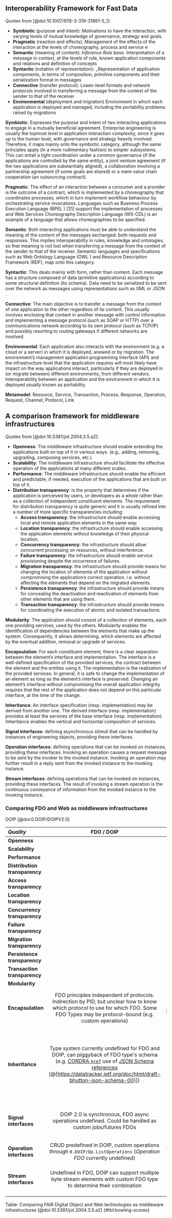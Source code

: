 <!--

TODO: Remove quotes from cited articles

-->

## Interoperability Framework for Fast Data 

Quotes from [@doi:10.1007/978-3-319-31861-5_1]:

* **Symbiotic** (purpose and intent):  Motivations to have the interaction, with varying levels of mutual knowledge of governance, strategy and goals.    
* **Pragmatic** (reaction and effects): Management of the effects of the interaction at the levels of choreography, process and service e 
* **Semantic** (meaning of content): _Inference Rule base_. Interpretation of a message in context, at the levels of rule, known application components and relations and definition of concepts 
* **Syntactic** (notation of representation): _Representation of application components, in terms of composition, primitive components and their serialization format in messages 
* **Connective** (transfer protocol): Lower-level formats and network protocols involved in transferring a message from the context of the sender to that of the receiver 
* **Environmental** (deployment and migration) Environment in which each application is deployed and managed, including the portability problems raised by migrations 

**Symbiotic**: Expresses the purpose and intent of two interacting applications to engage in a mutually beneficial agreement. Enterprise engineering is usually the topmost level in application interaction complexity, since it goes up to the human level, with governance and strategy heavily involved. Therefore, it maps mainly onto the symbiotic category, although the same principles apply (in a more rudimentary fashion) to simpler subsystems. This can entail a tight coordination under a common governance (if the applications are controlled by the same entity), a joint venture agreement (if the two applications are substantially aligned), a collaboration involving a partnership agreement (if some goals are shared) or a mere value chain cooperation (an outsourcing contract).

**Pragmatic**: The effect of an interaction between a consumer and a provider is the outcome of a contract, which is implemented by a choreography that coordinates processes, which in turn implement workflow behaviour by orchestrating service invocations. Languages such as Business Process Execution Language (BPEL ) [31] support the implementation of processes and Web Services Choreography Description Language (WS-CDL) is an example of a language that allows choreographies to be specified.

**Semantic**: Both interacting applications must be able to understand the meaning of the content of the messages exchanged: both requests and responses. This implies interoperability in rules, knowledge and ontologies, so that meaning is not lost when transferring a message from the context of the sender to that of the receiver. Semantic languages and specifications such as Web Ontology Language (OWL ) and Resource Description Framework (RDF), map onto this category.

**Syntactic**: This deals mainly with form, rather than content. Each message has a structure composed of data (primitive applications) according to some structural definition (its schema). Data need to be serialized to be sent over the network as messages using representations such as XML or JSON .

**Connective**: The main objective is to transfer a message from the context of one application to the other regardless of its content. This usually involves enclosing that content in another message with control information and implementing a message protocol (such as SOAP or HTTP) over a communications network according to its own protocol (such as TCP/IP) and possibly resorting to routing gateways if different networks are involved.

**Environmental**: Each application also interacts with the environment (e.g. a cloud or a server) in which it is deployed, anewed or by migration. The environment’s management application programming interface (API) and the infrastructure level that the application requires will most likely have impact on the way applications interact, particularly if they are deployed in (or migrate between) different environments, from different vendors. Interoperability between an application and the environment in which it is deployed usually known as portability.

**Metamodel**: Resource, Service, Transaction, Process, Response, Operation, Request, Channel, Protocol, Link

## A comparison framework for middleware infrastructures

Quotes from [@doi:10.5381/jot.2004.3.5.a2]:

* **Openness**: The middleware infrastructure should enable extending the applications built on top of it in various ways. (e.g., adding, removing, upgrading, composing services, etc.).
* **Scalability**: The middleware infrastructure should facilitate the effective operation of the applications at many different scales.
* **Performance**: The middleware infrastructure should enable the efficient and predictable, if needed, execution of the applications that are built on top of it.
* **Distribution transparency**: is the property that determines if the application is perceived by users, or developers as a whole rather than as a collection of independent constituent elements. The requirement for distribution transparency is quite generic and it is usually refined into a number of more specific transparencies including:
  * **Access transparency**: the infrastructure should enable accessing local and remote application elements in the same way.
  * **Location transparency**: the infrastructure should enable accessing the application elements without knowledge of their physical location.
  * **Concurrency transparency**: the infrastructure should allow concurrent processing on resources, without interference.
  * **Failure transparency**: the infrastructure should enable service provisioning despite the occurrence of failures.
  * **Migration transparency**: the infrastructure should provide means for changing the location of elements of the application without compromising the application’s correct operation, i.e. without affecting the elements that depend on the migrated elements.
  * **Persistence transparency**: the infrastructure should provide means for concealing the deactivation and reactivation of elements from other elements that are using them.
  * **Transaction transparency**: the infrastructure should provide means for coordinating the execution of atomic and isolated transactions.


**Modularity**: The application should consist of a collection of elements, each one providing services, used by the others. Modularity enables the identification of dependencies between the elements that make up the system. Consequently, it allows determining, which elements are affected by the eventual addition, removal or upgrade of services.

**Encapsulation**: For each constituent element, there is a clear separation between the element’s interface and implementation. The interface is a well-defined specification of the provided services, the contract between the element and the entities using it. The implementation is the realization of the provided services. In general, it is safe to change the implementation of an element as long as the element’s interface is preserved. Changing an element’s interface without compromising the overall application integrity requires that the rest of the application does not depend on this particular interface, at the time of the change.

**Inheritance**: An interface specification (resp. implementation) may be derived from another one. The derived interface (resp. implementation) provides at least the services of the base interface (resp. implementation). Inheritance enables the vertical and horizontal composition of services.


**Signal interfaces**: defining asynchronous stimuli that can be handled by instances of engineering objects, providing these interfaces.

**Operation interfaces**: defining operations that can be invoked on instances, providing these interfaces. Invoking an operation causes a request message to be sent by the invoker to the invoked instance. Invoking an operation may further result in a reply sent from the invoked instance to the invoking instance.

**Stream interfaces**: defining operations that can be invoked on instances, providing these interfaces. The result of invoking a stream operation is the continuous conveyance of information from the invoked instance to the invoking instance.


### Comparing FDO and Web as middleware infrastructures 

DOIP [@doi:0.DOIP/DOIPV2.0]

| *Quality* |  FDO / DOIP                | Web / Linked Data          |
|:----------|:--------------------------:|:--------------------------:|
| **Openness** |   |  |
| **Scalability** |   |  |
| **Performance** |   |  |
| **Distribution transparency** |   |  |
| **Access transparency** |   |  |
| **Location transparency** |   |  |
| **Concurrency transparency** |   |  |
| **Failure transparency** |   |  |
| **Migration transparency** |   |  |
| **Persistence transparency** |   |  |
| **Transaction transparency** |   |   |
| **Modularity** |   |  |
| **Encapsulation** |  FDO principles independent of protocols. Indirection by PID, but unclear how to know which protocol to use for which FDO. Some FDO Types may be protocol-bound (e.g. custom operations)  | HTTP 1 semantics apply also in HTTP 2. `http` vs `https` exposes encryption detail. Need URI Design [@{https://www.w3.org/Provider/Style/URI.html}] to avoid application dependence, e.g. use of PURL services.  |
| **Inheritance** | Type system currently undefined for FDO and DOIP, can piggyback of FDO type's schema (e.g. [CORDRA `$ref`]((https://www.cordra.org/documentation/design/schemas.html#schema-references)) use of [JSON Schema references](https://json-schema.org/draft/2020-12/json-schema-core.html#references) [@{https://datatracker.ietf.org/doc/html/draft-bhutton-json-schema-00}])  | Media Type with multiple suffixes [@{https://datatracker.ietf.org/doc/draft-ietf-mediaman-suffixes/00/}], multiple profiles (RFC6906) [@doi:10.17487/RFC6906], Semantic type systems (RDFS [@{http://www.w3.org/TR/rdf-schema/}], OWL2 [{@http://www.w3.org/TR/owl2-overview/}], SKOS [@{http://www.w3.org/TR/skos-reference}]), OpenAPI 3 [@{https://spec.openapis.org/oas/v3.1.0.html}] [inheritance and Polymorphism](https://spec.openapis.org/oas/v3.1.0#composition-and-inheritance-polymorphism) |
| **Signal interfaces** | DOIP 2.0 is synchronous, FDO async operations undefined. Could be handled as custom jobs/futures FDOs | HTTP/2 [multiplexed streams](https://datatracker.ietf.org/doc/html/rfc7540#section-5) [@{doi:10.17487/RFC7540}], Web Sockets [@{https://www.w3.org/TR/websockets/}], Linked Data Notifications [@{https://www.w3.org/TR/ldn/}], custom jobs/futures REST resources |
| **Operation interfaces** | CRUD predefined in DOIP, custom operations through `0.DOIP/Op.ListOperations` (_Operation FDO_ currently undefined) | CRUD predefined in HTTP, custom URI templates and REST requests in OpenAPI |
| **Stream interfaces** | Undefined in FDO, DOIP can support multiple byte stream elements with custom FDO type to determine their combination | HTTP 1.1 [@doi:10.17487/RFC7230] [chunked transfer](https://datatracker.ietf.org/doc/html/rfc7230#section-4.1), HLS (RFC8216) {@doi:10.17487/RFC8216}, MPEG-DASH (ISO/IEC 23009-1:2019) {@{https://www.iso.org/standard/79329.html}}  |


Table: Comparing FAIR Digital Object and Web technologies as middleware infrastructures [@doi:10.5381/jot.2004.3.5.a2]
{#tbl:bowling-scores}